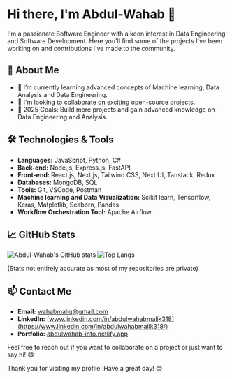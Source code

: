 # Hi there, I'm Abdul-Wahab 👋

I'm a passionate Software Engineer with a keen interest in Data Engineering and Software Development. Here you'll find some of the projects I've been working on and contributions I've made to the community.

## 🚀 About Me

- 🌱 I’m currently learning advanced concepts of Machine learning, Data Analysis and Data Engineering.
- 💼 I'm looking to collaborate on exciting open-source projects.
- 🥅 2025 Goals: Build more projects and gain advanced knowledge on Data Engineering and Analysis.

## 🛠️ Technologies & Tools

- **Languages:** JavaScript, Python, C#
- **Back-end:** Node.js, Express.js, FastAPI
- **Front-end:** React.js, Next.js, Tailwind CSS, Next UI, Tanstack, Redux
- **Databases:** MongoDB, SQL
- **Tools:** Git, VSCode, Postman
- **Machine learning and Data Visualization:** Scikit learn, Tensorflow, Keras, Matplotlib, Seaborn, Pandas
- **Workflow Orchestration Tool:** Apache Airflow

## 📈 GitHub Stats

![Abdul-Wahab's GitHub stats](https://github-readme-stats.vercel.app/api?username=Abdul-Wahab-318&show_icons=true&theme=radical)
![Top Langs](https://github-readme-stats.vercel.app/api/top-langs/?username=Abdul-Wahab-318&layout=compact&theme=radical)

(Stats not entirely accurate as most of my repositories are private)
## 📫 Contact Me

- **Email:** [wahabmaliq@gmail.com](mailto:wahabmaliq@gmail.com)
- **LinkedIn:** [www.linkedin.com/in/abdulwahabmalik318](https://www.linkedin.com/in/abdulwahabmalik318/)
- **Portfolio:** [abdulwahab-info.netlify.app](https://abdulwahab-info.netlify.app)

Feel free to reach out if you want to collaborate on a project or just want to say hi! 😄

Thank you for visiting my profile! Have a great day! 😊
